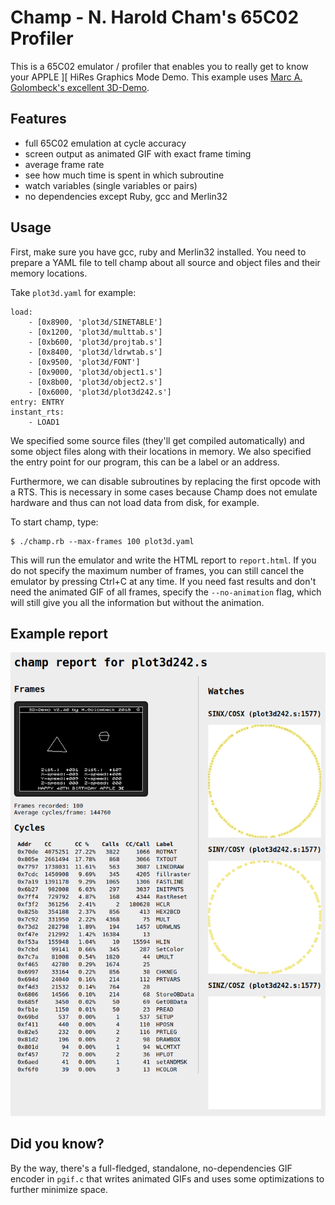 # Champ - N. Harold Cham's 65C02 Profiler

This is a 65C02 emulator / profiler that enables you to really get to know your APPLE ][ HiRes Graphics Mode Demo. This example uses [Marc A. Golombeck's excellent 3D-Demo](https://github.com/mgolombeck/3D-Demo).

## Features

* full 65C02 emulation at cycle accuracy
* screen output as animated GIF with exact frame timing
* average frame rate
* see how much time is spent in which subroutine
* watch variables (single variables or pairs)
* no dependencies except Ruby, gcc and Merlin32

## Usage

First, make sure you have gcc, ruby and Merlin32 installed. You need to prepare a YAML file to tell champ about all source and object files and their memory locations.

Take `plot3d.yaml` for example:

```
load:
    - [0x8900, 'plot3d/SINETABLE']
    - [0x1200, 'plot3d/multtab.s']
    - [0xb600, 'plot3d/projtab.s']
    - [0x8400, 'plot3d/ldrwtab.s']
    - [0x9500, 'plot3d/FONT']
    - [0x9000, 'plot3d/object1.s']
    - [0x8b00, 'plot3d/object2.s']
    - [0x6000, 'plot3d/plot3d242.s']
entry: ENTRY
instant_rts:
    - LOAD1
```

We specified some source files (they'll get compiled automatically) and some object files along with their locations in memory. We also specified the entry point for our program, this can be a label or an address.

Furthermore, we can disable subroutines by replacing the first opcode with a RTS. This is necessary in some cases because Champ does not emulate hardware and thus can not load data from disk, for example.

To start champ, type:

```
$ ./champ.rb --max-frames 100 plot3d.yaml
```

This will run the emulator and write the HTML report to `report.html`. If you do not specify the maximum number of frames, you can still cancel the emulator by pressing Ctrl+C at any time. If you need fast results and don't need the animated GIF of all frames, specify the `--no-animation` flag, which will still give you all the information but without the animation.

## Example report

![Champ Screenshot](doc/screenshot.png?raw=true "Fig. 1 Champ Screenshot")

## Did you know?

By the way, there's a full-fledged, standalone, no-dependencies GIF encoder in `pgif.c` that writes animated GIFs and uses some optimizations to further minimize space.
